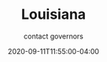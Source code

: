 ---
date: 2020-09-11T11:55:00-04:00
title: "Louisiana"
ab: "LA"
seo_title: "Contact Louisiana Governor"
description: Contact Louisiana Governor
author: contact governors
url: /louisiana/
weight: 1
---